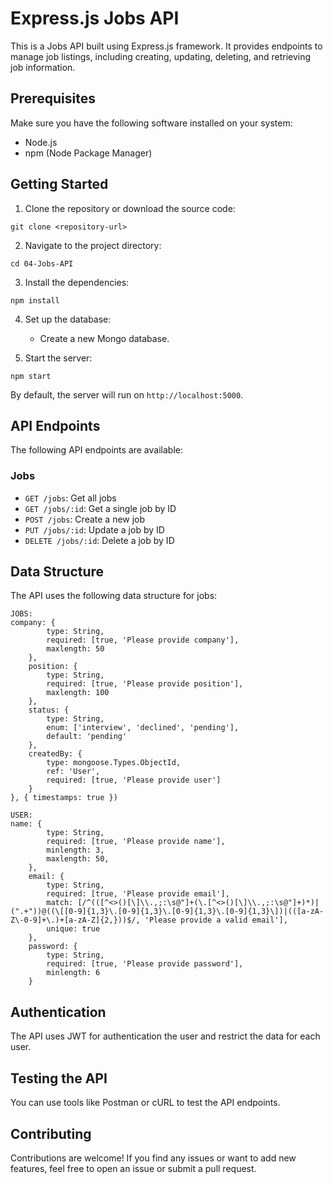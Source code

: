 # Express.js Jobs API

This is a Jobs API built using Express.js framework. It provides endpoints to manage job listings, including creating, updating, deleting, and retrieving job information.

## Prerequisites

Make sure you have the following software installed on your system:

- Node.js
- npm (Node Package Manager)

## Getting Started

1. Clone the repository or download the source code:

```
git clone <repository-url>
```

2. Navigate to the project directory:

```
cd 04-Jobs-API
```

3. Install the dependencies:

```
npm install
```

4. Set up the database:

   - Create a new Mongo database.

6. Start the server:

```
npm start
```

By default, the server will run on `http://localhost:5000`.

## API Endpoints

The following API endpoints are available:

### Jobs

- `GET /jobs`: Get all jobs
- `GET /jobs/:id`: Get a single job by ID
- `POST /jobs`: Create a new job
- `PUT /jobs/:id`: Update a job by ID
- `DELETE /jobs/:id`: Delete a job by ID

## Data Structure

The API uses the following data structure for jobs:

```
JOBS:
company: {
        type: String,
        required: [true, 'Please provide company'],
        maxlength: 50
    },
    position: {
        type: String,
        required: [true, 'Please provide position'],
        maxlength: 100
    },
    status: {
        type: String,
        enum: ['interview', 'declined', 'pending'],
        default: 'pending'
    },
    createdBy: {
        type: mongoose.Types.ObjectId,
        ref: 'User',
        required: [true, 'Please provide user']
    }
}, { timestamps: true })

USER:
name: {
        type: String,
        required: [true, 'Please provide name'],
        minlength: 3,
        maxlength: 50,
    },
    email: {
        type: String,
        required: [true, 'Please provide email'],
        match: [/^(([^<>()[\]\\.,;:\s@"]+(\.[^<>()[\]\\.,;:\s@"]+)*)|(".+"))@((\[[0-9]{1,3}\.[0-9]{1,3}\.[0-9]{1,3}\.[0-9]{1,3}\])|(([a-zA-Z\-0-9]+\.)+[a-zA-Z]{2,}))$/, 'Please provide a valid email'],
        unique: true
    },
    password: {
        type: String,
        required: [true, 'Please provide password'],
        minlength: 6
    }
```

## Authentication

The API uses JWT for authentication the user and restrict the data for each user.

## Testing the API

You can use tools like Postman or cURL to test the API endpoints.

## Contributing

Contributions are welcome! If you find any issues or want to add new features, feel free to open an issue or submit a pull request.
